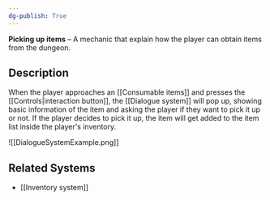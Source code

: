 ```yaml
---
dg-publish: True 
---
```

**Picking up items** – A mechanic that explain how the player can obtain items from the dungeon.
## Description
When the player approaches an [[Consumable items]] and presses the [[Controls|interaction button]], the [[Dialogue system]] will pop up, showing basic information of the item and asking the player if they want to pick it up or not.
If the player decides to pick it up, the item will get added to the item list inside the player's inventory.

![[DialogueSystemExample.png]]

## Related Systems
- [[Inventory system]]
